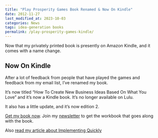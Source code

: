 ```yaml
---
title: "Play Prosperity Games Book Renamed & Now On Kindle"
date: 2012-11-27
last_modified_at: 2023-10-03
categories: News
tags: idea-generation books
permalink: /play-prosperity-games-kindle/
---
```

Now that my privately printed book is presently on Amazon Kindle, and it comes with a name change.
<!--more-->
## Now On Kindle
After a lot of feedback from people that have played the games and feedback from my email list, I’ve renamed my book.

It’s now titled “How To Create New Business Ideas Based On What You Love” and it’s now a Kindle book. It’s no longer available on Lulu.

It also has a little update, and it’s now edition 2.

[Get my book now](https://amzn.to/3oZlRrW). Join my [newsletter](https://christophersherrod.com/newsletter/) to get the workbook that goes along with the book.

Also [read my article about Implementing Quickly](https://christophersherrod.com/implement-quickly)